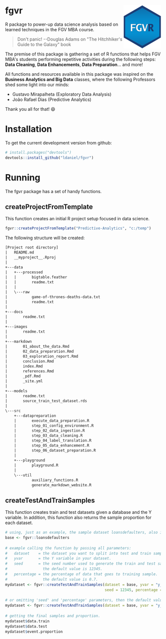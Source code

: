 # fgvr <img src='man/figures/logo.png' align="right" height="139" />
R package to power-up data science analysis based on learned techniques in the FGV MBA course.

> Don't panic!
> --Douglas Adams on "The Hitchhiker's Guide to the Galaxy" book

The premise of this package is gathering a set of R functions that helps FGV MBA's students performing repetitive activities during the following steps: **Data Cleaning**, **Data Enhancements**, **Data Preparation**... and more!

All functions and resources available in this package was inspired on the **Business Analytics and Big Data** classes, where the following Professors shed some light into our minds: 

- Gustavo Mirapalheta (Exploratory Data Analysis)
- João Rafael Dias (Predictive Analytics)

Thank you all for that! :smile:

# Installation

To get the current development version from github:

```R
# install.packages("devtools")
devtools::install_github("ldaniel/fgvr")
```

# Running

The fgvr package has a set of handy functions.

## createProjectFromTemplate

This function creates an initial R project setup focused in data science.

```R
fgvr::createProjectFromTemplate("Predictive-Analytics", "c:/temp")
```
The following structure will be created:
```
[Project root directory]
|   README.md
|   __myproject__.Rproj
|
+---data
|   +---processed
|   |       bigtable.feather
|   |       readme.txt
|   |
|   \---raw
|           game-of-thrones-deaths-data.txt
|           readme.txt
|
+---docs
|       readme.txt
|
+---images
|       readme.txt
|
+---markdown
|       01_about_the_data.Rmd
|       02_data_preparation.Rmd
|       03_exploration_report.Rmd
|       conclusion.Rmd
|       index.Rmd
|       references.Rmd
|       _pdf.Rmd
|       _site.yml
|
+---models
|       readme.txt
|       source_train_test_dataset.rds
|
\---src
    +---datapreparation
    |       execute_data_preparation.R
    |       step_01_config_environment.R
    |       step_02_data_ingestion.R
    |       step_03_data_cleaning.R
    |       step_04_label_translation.R
    |       step_05_data_enhancement.R
    |       step_06_dataset_preparation.R
    |
    +---playground
    |       playground.R
    |
    \---util
            auxiliary_functions.R
            generate_markdown_website.R
```

## createTestAndTrainSamples

This function creates train and test datasets given a database and the Y variable. In addition, this function also returns the sample proportion for each dataset.

```R
# using, just as an example, the sample dataset loansdefaulters, also included in the package 
base <- fgvr::loansdefaulters

# example calling the function by passing all parameters:
#   dataset    = the dataset you want to split into test and train samples.
#   yvar       = the Y variable in your dataset.
#   seed       = the seed number used to generate the train and test samples.
#                the default value is 12345.
#   percentage = the percentage of data that goes to training sample.
#                the default value is 0.7.
mydataset <- fgvr::createTestAndTrainSamples(dataset = base, yvar = "y_loan_defaulter", 
                                             seed = 12345, percentage = 0.7)

# or omitting 'seed' and 'percentage' parameters, then the default values will be used.
mydataset <- fgvr::createTestAndTrainSamples(dataset = base, yvar = "y_loan_defaulter")

# getting the final samples and proportion.
mydataset$data.train
mydataset$data.test
mydataset$event.proportion
```

